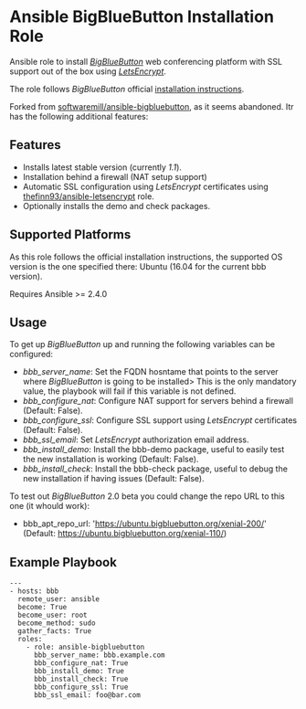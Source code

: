 # Ansible BigBlueButton Installation Role

Ansible role to install [_BigBlueButton_](https://www.bigbluebutton.org) web conferencing platform with SSL support out of the box using [_LetsEncrypt_](https://letsencrypt.org/).

The role follows _BigBlueButton_ official [installation instructions](http://docs.bigbluebutton.org/install/install.html).

Forked from [softwaremill/ansible-bigbluebutton](https://github.com/softwaremill/ansible-bigbluebutton), as it seems abandoned. Itr has the following additional features:

## Features
  * Installs latest stable version (currently _1.1_).
  * Installation behind a firewall (NAT setup support)
  * Automatic SSL configuration using _LetsEncrypt_ certificates using [thefinn93/ansible-letsencrypt](https://github.com/thefinn93/ansible-letsencrypt) role.
  * Optionally installs the demo and check packages.

## Supported Platforms
As this role follows the official installation instructions, the supported OS version is the one specified there: Ubuntu (16.04 for the current bbb version).

Requires Ansible >= 2.4.0

## Usage

To get up _BigBlueButton_ up and running the following variables can be configured:

  * _bbb_server_name_:  Set the FQDN hosntame that points to the server where _BigBlueButton_ is going to be installed> This is the only mandatory value, the playbook will fail if this variable is not defined.
  * _bbb_configure_nat_: Configure NAT support for servers behind a firewall (Default: False).
  * _bbb_configure_ssl_: Configure SSL support using _LetsEncrypt_ certificates (Default: False).
  * _bbb_ssl_email_: Set _LetsEncrypt_ authorization email address.
  * _bbb_install_demo_: Install the bbb-demo package, useful to easily test the new installation is working (Default: False).
  * _bbb_install_check_: Install the bbb-check package, useful to debug the new installation if having issues (Default: False).

To test out _BigBlueButton_ 2.0 beta you could change the repo URL to this one (it whould work):
  * bbb_apt_repo_url: 'https://ubuntu.bigbluebutton.org/xenial-200/' (Default: https://ubuntu.bigbluebutton.org/xenial-110/)


## Example Playbook

```
---
- hosts: bbb
  remote_user: ansible
  become: True
  become_user: root
  become_method: sudo
  gather_facts: True
  roles:
    - role: ansible-bigbluebutton
      bbb_server_name: bbb.example.com
      bbb_configure_nat: True
      bbb_install_demo: True
      bbb_install_check: True
      bbb_configure_ssl: True
      bbb_ssl_email: foo@bar.com

```
